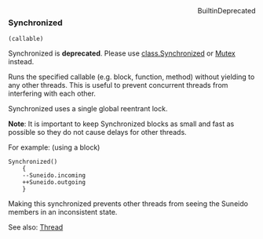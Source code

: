 <div style="float:right"><span class="builtin">Builtin</span><span class="deprecated">Deprecated</span></div>

### Synchronized

``` suneido
(callable)
```

Synchronized is **deprecated**. Please use [class.Synchronized](<Class/class.Synchronized.md>) or [Mutex](<Mutex.md>) instead.

Runs the specified callable (e.g. block, function, method) without yielding to any other threads. This is useful to prevent concurrent threads from interfering with each other.

Synchronized uses a single global reentrant lock.

**Note**: It is important to keep Synchronized blocks as small and fast as possible so they do not cause delays for other threads.

For example: (using a block)

``` suneido
Synchronized()
    {
    --Suneido.incoming
    ++Suneido.outgoing
    }
```

Making this synchronized prevents other threads from seeing the Suneido members in an inconsistent state.

See also:
[Thread](<Thread.md>)